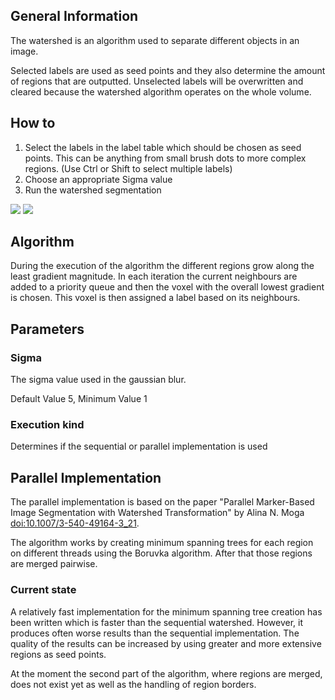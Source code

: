 ## General Information

The watershed is an algorithm used to separate different objects in an image.

Selected labels are used as seed points and they also determine the amount of regions that are outputted.
Unselected labels will be overwritten and cleared because the watershed algorithm operates on the whole volume.


## How to

1. Select the labels in the label table which should be chosen as seed points. This can be anything from small brush dots to more complex regions. (Use Ctrl or Shift to select multiple labels)
2. Choose an appropriate Sigma value
3. Run the watershed segmentation

![ ](images/segmentation/watershed1.png)
![ ](images/segmentation/watershed2.png)


## Algorithm

During the execution of the algorithm the different regions grow along the least gradient magnitude.
In each iteration the current neighbours are added to a priority queue and then the voxel with the overall lowest gradient is chosen.
This voxel is then assigned a label based on its neighbours.


## Parameters

### Sigma

The sigma value used in the gaussian blur.

Default Value 5, Minimum Value 1

### Execution kind

Determines if the sequential or parallel implementation is used


## Parallel Implementation

The parallel implementation is based on the paper "Parallel Marker-Based Image Segmentation with Watershed Transformation" by Alina N. Moga <doi:10.1007/3-540-49164-3_21>.

The algorithm works by creating minimum spanning trees for each region on different threads using the Boruvka algorithm.
After that those regions are merged pairwise.

### Current state

A relatively fast implementation for the minimum spanning tree creation has been written which is faster than the sequential watershed.
However, it produces often worse results than the sequential implementation.
The quality of the results can be increased by using greater and more extensive regions as seed points.

At the moment the second part of the algorithm, where regions are merged, does not exist yet as well as the handling of region borders.


